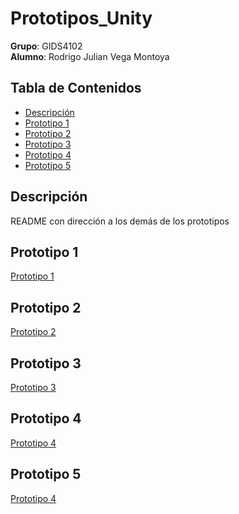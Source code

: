 # Prototipos_Unity

**Grupo**: GIDS4102  
**Alumno**: Rodrigo Julian Vega Montoya

## Tabla de Contenidos
- [Descripción](#descripción)
- [Prototipo 1](#prototipo2)
- [Prototipo 2](#prototipo2)
- [Prototipo 3](#prototipo3)
- [Prototipo 4](#prototipo4)
- [Prototipo 5](#prototipo5)

## Descripción
README con dirección a los demás de los prototipos

## Prototipo 1
<a href="https://github.com/CreacionDeVideojuegos-rjvm/Prototipo1" target="_blank">Prototipo 1</a>

## Prototipo 2
<a href="https://github.com/CreacionDeVideojuegos-rjvm/Prototipo2" target="_blank">Prototipo 2</a>

## Prototipo 3
<a href="https://github.com/CreacionDeVideojuegos-rjvm/Prototipo3" target="_blank">Prototipo 3</a>

## Prototipo 4
<a href="https://github.com/CreacionDeVideojuegos-rjvm/Prototipo4" target="_blank">Prototipo 4</a>

## Prototipo 5
<a href="https://github.com/CreacionDeVideojuegos-rjvm/Prototipo-5" target="_blank">Prototipo 4</a>
